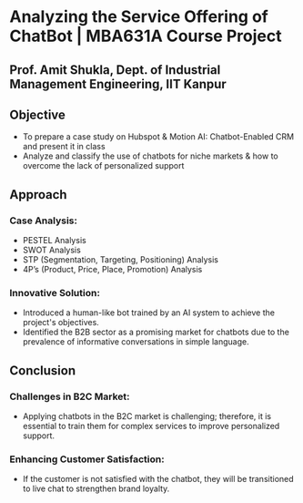 # Analyzing the Service Offering of ChatBot | MBA631A Course Project
## Prof. Amit Shukla, Dept. of Industrial Management Engineering, IIT Kanpur

## Objective
* To prepare a case study on Hubspot & Motion AI: Chatbot-Enabled CRM and present it in class
* Analyze and classify the use of chatbots for niche markets & how to overcome the lack of personalized support
## Approach
### Case Analysis:

* PESTEL Analysis
* SWOT Analysis
* STP (Segmentation, Targeting, Positioning) Analysis
* 4P’s (Product, Price, Place, Promotion) Analysis
### Innovative Solution:

* Introduced a human-like bot trained by an AI system to achieve the project's objectives.
* Identified the B2B sector as a promising market for chatbots due to the prevalence of informative conversations in simple language.
## Conclusion
### Challenges in B2C Market:

* Applying chatbots in the B2C market is challenging; therefore, it is essential to train them for complex services to improve personalized support.
### Enhancing Customer Satisfaction:

* If the customer is not satisfied with the chatbot, they will be transitioned to live chat to strengthen brand loyalty.
